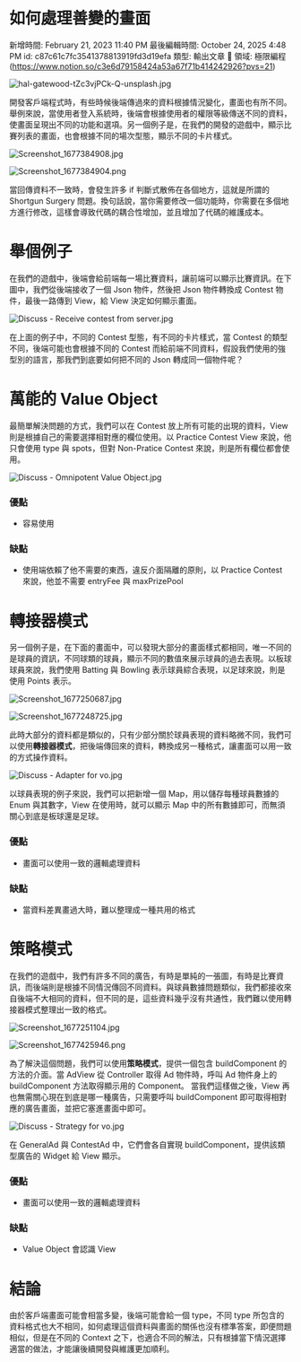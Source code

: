 # 如何處理善變的畫面

新增時間: February 21, 2023 11:40 PM
最後編輯時間: October 24, 2025 4:48 PM
id: c87c61c7fc3541378813919fd3d19efa
類型: 輸出文章
🧩 領域: 極限編程 (https://www.notion.so/c3e6d79158424a53a67f71b414242926?pvs=21)

![hal-gatewood-tZc3vjPCk-Q-unsplash.jpg](%E5%A6%82%E4%BD%95%E8%99%95%E7%90%86%E5%96%84%E8%AE%8A%E7%9A%84%E7%95%AB%E9%9D%A2/hal-gatewood-tZc3vjPCk-Q-unsplash.jpg)

開發客戶端程式時，有些時候後端傳過來的資料根據情況變化，畫面也有所不同。舉例來說，當使用者登入系統時，後端會根據使用者的權限等級傳送不同的資料，使畫面呈現出不同的功能和選項。另一個例子是，在我們的開發的遊戲中，顯示比賽列表的畫面，也會根據不同的場次型態，顯示不同的卡片樣式。

![Screenshot_1677384908.jpg](%E5%A6%82%E4%BD%95%E8%99%95%E7%90%86%E5%96%84%E8%AE%8A%E7%9A%84%E7%95%AB%E9%9D%A2/Screenshot_1677384908.jpg)

![Screenshot_1677384904.png](%E5%A6%82%E4%BD%95%E8%99%95%E7%90%86%E5%96%84%E8%AE%8A%E7%9A%84%E7%95%AB%E9%9D%A2/Screenshot_1677384904.png)

當回傳資料不一致時，會發生許多 if 判斷式散佈在各個地方，這就是所謂的 Shortgun Surgery 問題。換句話說，當你需要修改一個功能時，你需要在多個地方進行修改，這樣會導致代碼的耦合性增加，並且增加了代碼的維護成本。

# 舉個例子

在我們的遊戲中，後端會給前端每一場比賽資料，讓前端可以顯示比賽資訊。在下圖中，我們從後端接收了一個 Json 物件，然後把 Json 物件轉換成 Contest 物件，最後一路傳到 View，給 View 決定如何顯示畫面。

![Discuss - Receive contest from server.jpg](%E5%A6%82%E4%BD%95%E8%99%95%E7%90%86%E5%96%84%E8%AE%8A%E7%9A%84%E7%95%AB%E9%9D%A2/Discuss_-_Receive_contest_from_server.jpg)

在上面的例子中，不同的 Contest 型態，有不同的卡片樣式，當 Contest 的類型不同，後端可能也會根據不同的 Contest 而給前端不同資料，假設我們使用的強型別的語言，那我們到底要如何把不同的 Json 轉成同一個物件呢？

# 萬能的 Value Object

最簡單解決問題的方式，我們可以在 Contest 放上所有可能的出現的資料，View 則是根據自己的需要選擇相對應的欄位使用。以 Practice Contest View 來說，他只會使用 type 與 spots，但對 Non-Pratice Contest 來說，則是所有欄位都會使用。

![Discuss - Omnipotent Value Object.jpg](%E5%A6%82%E4%BD%95%E8%99%95%E7%90%86%E5%96%84%E8%AE%8A%E7%9A%84%E7%95%AB%E9%9D%A2/Discuss_-_Omnipotent_Value_Object.jpg)

### 優點

- 容易使用

### 缺點

- 使用端依賴了他不需要的東西，違反介面隔離的原則，以 Practice Contest 來說，他並不需要 entryFee 與 maxPrizePool

# 轉接器模式

另一個例子是，在下面的畫面中，可以發現大部分的畫面樣式都相同，唯一不同的是球員的資訊，不同球類的球員，顯示不同的數值來展示球員的過去表現。以板球球員來說，我們使用 Batting 與 Bowling 表示球員綜合表現，以足球來說，則是使用 Points 表示。

![Screenshot_1677250687.jpg](%E5%A6%82%E4%BD%95%E8%99%95%E7%90%86%E5%96%84%E8%AE%8A%E7%9A%84%E7%95%AB%E9%9D%A2/Screenshot_1677250687.jpg)

![Screenshot_1677248725.jpg](%E5%A6%82%E4%BD%95%E8%99%95%E7%90%86%E5%96%84%E8%AE%8A%E7%9A%84%E7%95%AB%E9%9D%A2/Screenshot_1677248725.jpg)

此時大部分的資料都是類似的，只有少部分關於球員表現的資料略微不同，我們可以使用**轉接器模式**，把後端傳回來的資料，轉換成另一種格式，讓畫面可以用一致的方式操作資料。

![Discuss - Adapter for vo.jpg](%E5%A6%82%E4%BD%95%E8%99%95%E7%90%86%E5%96%84%E8%AE%8A%E7%9A%84%E7%95%AB%E9%9D%A2/Discuss_-_Adapter_for_vo.jpg)

以球員表現的例子來説，我們可以把新增一個 Map，用以儲存每種球員數據的 Enum 與其數字，View 在使用時，就可以顯示 Map 中的所有數據即可，而無須關心到底是板球還是足球。

### 優點

- 畫面可以使用一致的邏輯處理資料

### 缺點

- 當資料差異畫過大時，難以整理成一種共用的格式

# 策略模式

在我們的遊戲中，我們有許多不同的廣告，有時是單純的一張圖，有時是比賽資訊，而後端則是根據不同情況傳回不同資料。與球員數據問題類似，我們都接收來自後端不大相同的資料，但不同的是，這些資料幾乎沒有共通性，我們難以使用轉接器模式整理出一致的格式。

![Screenshot_1677251104.jpg](%E5%A6%82%E4%BD%95%E8%99%95%E7%90%86%E5%96%84%E8%AE%8A%E7%9A%84%E7%95%AB%E9%9D%A2/Screenshot_1677251104.jpg)

![Screenshot_1677425946.png](%E5%A6%82%E4%BD%95%E8%99%95%E7%90%86%E5%96%84%E8%AE%8A%E7%9A%84%E7%95%AB%E9%9D%A2/Screenshot_1677425946.png)

為了解決這個問題，我們可以使用**策略模式**，提供一個包含 buildComponent 的方法的介面。當 AdView 從 Controller 取得 Ad 物件時，呼叫 Ad 物件身上的 buildComponent 方法取得顯示用的 Component。 當我們這樣做之後，View 再也無需關心現在到底是哪一種廣告，只需要呼叫 buildComponent 即可取得相對應的廣告畫面，並把它塞進畫面中即可。

![Discuss - Strategy for vo.jpg](%E5%A6%82%E4%BD%95%E8%99%95%E7%90%86%E5%96%84%E8%AE%8A%E7%9A%84%E7%95%AB%E9%9D%A2/Discuss_-_Strategy_for_vo.jpg)

在 GeneralAd 與 ContestAd 中，它們會各自實現 buildComponent，提供該類型廣告的 Widget 給 View 顯示。

### 優點

- 畫面可以使用一致的邏輯處理資料

### 缺點

- Value Object 會認識 View

# 結論

由於客戶端畫面可能會相當多變，後端可能會給一個 type，不同 type 所包含的資料格式也大不相同，如何處理這個資料與畫面的關係也沒有標準答案，即便問題相似，但是在不同的 Context 之下，也適合不同的解法，只有根據當下情況選擇適當的做法，才能讓後續開發與維護更加順利。
